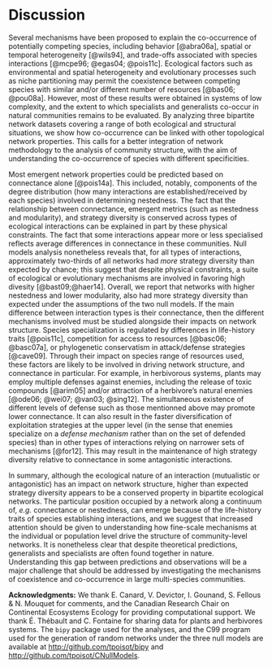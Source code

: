 
# Discussion

Several mechanisms have been proposed to explain the co-occurrence of
potentially competing species, including behavior [@abra06a], spatial or
temporal heterogeneity [@wils94], and trade-offs associated with species
interactions [@mcpe96; @egas04; @pois11c]. Ecological factors such as
environmental and spatial heterogeneity and evolutionary processes such as
niche partitioning may permit the coexistence between competing species with
similar and/or different number of resources [@bas06; @pou08a]. However, most
of these results were obtained in systems of low complexity, and the extent to
which specialists and generalists co-occur in natural communities remains to
be evaluated. By analyzing three bipartite network datasets covering a range
of both ecological and structural situations, we show how co-occurrence can
be linked with other topological network properties. This calls for a better
integration of network methodology to the analysis of community structure,
with the aim of understanding the co-occurrence of species with different
specificities.

Most emergent network properties could be predicted based on connectance alone
[@pois14a]. This included, notably, components of the degree distribution
(how many interactions are established/received by each species) involved in
determining nestedness. The fact that the relationship between connectance,
emergent metrics (such as nestedness and modularity), and strategy diversity
is conserved across types of ecological interactions can be explained in
part by these physical constraints. The fact that some interactions appear
more or less specialised reflects average differences in connectance in
these communities. Null models analysis nonetheless reveals that, for all
types of interactions, approximately two-thirds of all networks had *more*
strategy diversity than expected by chance; this suggest that despite
physical constraints, a suite of ecological or evolutionary mechanisms are
involved in favoring high divesity [@bast09;@haer14]. Overall, we report that
networks with higher nestedness and lower modularity, also had more strategy
diversity than expected under the assumptions of the two null models. If
the main difference between interaction types is their connectance, then
the different mechanisms involved must be studied alongside their impacts
on network structure. Species specialization is regulated by differences
in life-history traits [@pois11c], competition for access to resources
[@basc06; @basc07a], or phylogenetic conservatism in attack/defense strategies
[@cave09]. Through their impact on species range of resources used, these
factors are likely to be involved in driving network structure, and connectance
in particular. For example, in herbivorous systems, plants may employ multiple
defenses against enemies, including the release of toxic compounds [@arim05]
and/or attraction of a herbivore’s natural enemies [@ode06; @wei07; @van03;
@sing12]. The simultaneous existence of different levels of defense such as
those mentionned above may promote lower connectance. It can also result in the
faster diversification of exploitation strategies at the upper level (in the
sense that enemies specialize on a *defense mechanism* rather than on the set
of defended species) than in other types of interactions relying on narrower
sets of mechanisms [@for12]. This may result in the maintenance of high
strategy diversity relative to connectance in some antagonistic interactions.

In summary, although the ecological nature of an interaction (mutualistic
or antagonistic) has an impact on network structure, higher than expected
strategy diversity appears to be a conserved property in bipartite ecological
networks. The particular position occupied by a network along a continuum
of, *e.g.* connectance or nestedness, can emerge because of the life-history
traits of species establishing interactions, and we suggest that increased
attention should be given to understanding how fine-scale mechanisms at
the individual or population level drive the structure of community-level
networks. It is nonetheless clear that despite theoretical predictions,
generalists and specialists are often found together in nature. Understanding
this gap between predictions and observations will be a major challenge
that should be addressed by investigating the mechanisms of coexistence and
co-occurrence in large multi-species communities.

**Acknowledgments:** We thank E. Canard, V. Devictor, I. Gounand, S.
Fellous & N. Mouquet for comments, and the Canadian Research Chair on
Continental Ecosystems Ecology for providing computational support. We
thank É. Thébault and C. Fontaine for sharing data for plants and
herbivores systems. The `bipy` package used for the analyses, and
the C99 program used for the generation of random networks under the
three null models are available at <http://github.com/tpoisot/bipy> and
<http://github.com/tpoisot/CNullModels>. 
